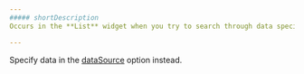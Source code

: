 ```yaml
---
##### shortDescription
Occurs in the **List** widget when you try to search through data specified using the [items](/api-reference/10%20UI%20Widgets/CollectionWidget/1%20Configuration/items.md '/Documentation/ApiReference/UI_Widgets/dxList/Configuration/#items') option.

---
```

Specify data in the [dataSource](/api-reference/10%20UI%20Widgets/CollectionWidget/1%20Configuration/dataSource.md '/Documentation/ApiReference/UI_Widgets/dxList/Configuration/#dataSource') option instead.